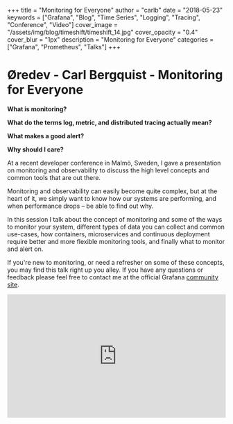 +++
title = "Monitoring for Everyone"
author = "carlb"
date = "2018-05-23"
keywords = ["Grafana", "Blog", "Time Series", "Logging", "Tracing", "Conference", "Video"]
cover_image = "/assets/img/blog/timeshift/timeshift_14.jpg"
cover_opacity = "0.4"
cover_blur = "1px"
description = "Monitoring for Everyone"
categories = ["Grafana", "Prometheus", "Talks"]
+++

# Øredev - Carl Bergquist - Monitoring for Everyone

**What is monitoring?**

**What do the terms log, metric, and distributed tracing actually mean?**

**What makes a good alert?**

**Why should I care?**

At a recent developer conference in Malmö, Sweden, I gave a presentation on monitoring and observability to discuss the high level concepts and common tools that are out there.

Monitoring and observability can easily become quite complex, but at the heart of it, we simply want to know how our systems are performing, and when performance drops – be able to find out why.

In this session I talk about the concept of monitoring and some of the ways to monitor your system, different types of data you can collect and common use-cases, how containers, microservices and continuous deployment require better and more flexible monitoring tools, and finally what to monitor and alert on.


If you're new to monitoring, or need a refresher on some of these concepts, you may find this talk right up you alley. If you have any questions or feedback please feel free to contact me at the official Grafana [community site](http://community.grafana.com).

<div style="padding:56.25% 0 0 0;position:relative;"><iframe src="https://player.vimeo.com/video/241968477?color=ffffff" style="position:absolute;top:0;left:0;width:100%;height:100%;" frameborder="0" webkitallowfullscreen mozallowfullscreen allowfullscreen></iframe></div><script src="https://player.vimeo.com/api/player.js"></script>
